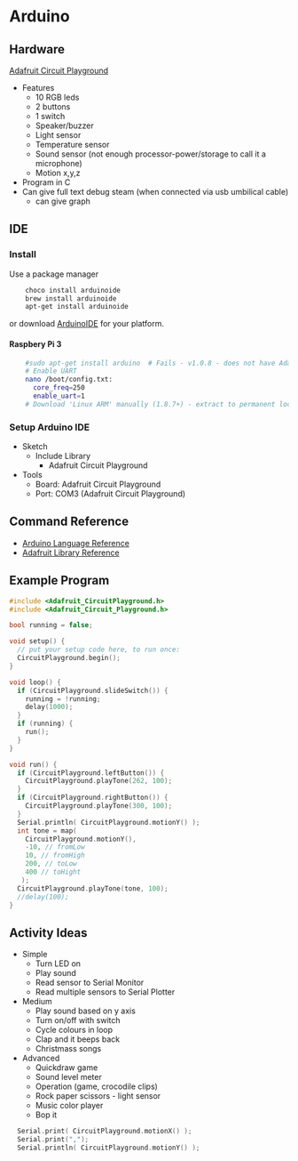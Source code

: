 Arduino
=======


Hardware
--------

[Adafruit Circuit Playground](https://www.adafruit.com/product/3000)
* Features
  * 10 RGB leds
  * 2 buttons
  * 1 switch
  * Speaker/buzzer
  * Light sensor
  * Temperature sensor
  * Sound sensor (not enough processor-power/storage to call it a microphone)
  * Motion x,y,z
* Program in C
* Can give full text debug steam (when connected via usb umbilical cable)
  * can give graph


IDE
---

### Install

Use a package manager

```bash
    choco install arduinoide
    brew install arduinoide
    apt-get install arduinoide
```

or download [ArduinoIDE](https://www.arduino.cc/en/Main/Software) for your platform.

#### Raspbery Pi 3

```bash
    #sudo apt-get install arduino  # Fails - v1.0.8 - does not have AdaFruit libs
    # Enable UART
    nano /boot/config.txt:
      core_freq=250
      enable_uart=1
    # Download 'Linux ARM' manually (1.8.7+) - extract to permanent location - `sudo ./install.sh`
```


### Setup Arduino IDE

* Sketch
    * Include Library
        * Adafruit Circuit Playground
* Tools
    * Board: Adafruit Circuit Playground
    * Port: COM3 (Adafruit Circuit Playground)


Command Reference
------------------

* [Arduino Language Reference](https://www.arduino.cc/reference/en/)
* [Adafruit Library Reference](https://github.com/adafruit/Adafruit_CircuitPlayground/blob/master/Adafruit_Circuit_Playground.h)


Example Program
---------------

```c++
#include <Adafruit_CircuitPlayground.h>
#include <Adafruit_Circuit_Playground.h>

bool running = false;

void setup() {
  // put your setup code here, to run once:
  CircuitPlayground.begin();
}

void loop() {
  if (CircuitPlayground.slideSwitch()) {
    running = !running;
    delay(1000);
  }
  if (running) {
    run();
  }
}

void run() {
  if (CircuitPlayground.leftButton()) {
    CircuitPlayground.playTone(262, 100);
  }
  if (CircuitPlayground.rightButton()) {
    CircuitPlayground.playTone(300, 100);
  }
  Serial.println( CircuitPlayground.motionY() );
  int tone = map(
    CircuitPlayground.motionY(),
    -10, // fromLow
    10, // fromHigh
    200, // toLow
    400 // toHight
   );
  CircuitPlayground.playTone(tone, 100);
  //delay(100);
}
```

Activity Ideas
--------------

* Simple
    * Turn LED on
    * Play sound
    * Read sensor to Serial Monitor
    * Read multiple sensors to Serial Plotter
* Medium
    * Play sound based on y axis
    * Turn on/off with switch
    * Cycle colours in loop
    * Clap and it beeps back
    * Christmass songs
* Advanced
    * Quickdraw game
    * Sound level meter
    * Operation (game, crocodile clips)
    * Rock paper scissors - light sensor
    * Music color player
    * Bop it


```c++
  Serial.print( CircuitPlayground.motionX() );
  Serial.print(",");
  Serial.println( CircuitPlayground.motionY() );
```